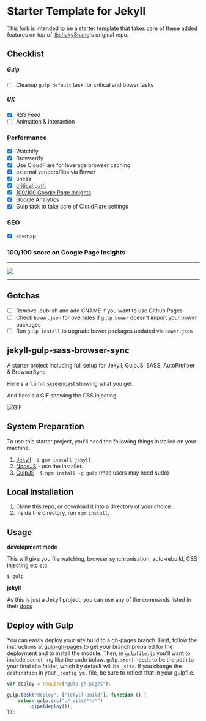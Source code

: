 # Starter Template for Jekyll

This fork is intended to be a starter template that takes care of these added features on top of [@shakyShane](@shakyShane)'s original repo.

## Checklist

##### Gulp
- [ ] Cleanup `gulp default` task for critical and bower tasks

##### UX
- [x] RSS Feed
- [ ] Animation & Interaction

### Performance

- [x] Watchify
- [x] Browserify
- [x] Use CloudFlare for leverage browser caching
- [x] external vendors/libs via Bower
- [x] uncss
- [x] [critical path](https://fourword.fourkitchens.com/article/use-gulp-automate-your-critical-path-css)
- [x] [100/100 Google Page Insights](https://gist.github.com/ajmalafif/f754dac52aafbc8d576c)
- [x] Google Analytics
- [x] Gulp task to take care of CloudFlare settings

### SEO

- [x] sitemap

### 100/100 score on Google Page Insights

<hr>
<img src="https://www.evernote.com/l/AFkMLndbhvZP-o6xkbpU046CFEgRk404z_4B/image.png"/>
<hr>

## Gotchas

- [ ] Remove .publish and add CNAME if you want to use Github Pages
- [ ] Check `bower.json` for overrides if `gulp bower` doesn't import your bower packages
- [ ] Run `gulp install` to upgrade bower packages updated via `bower.json`

## jekyll-gulp-sass-browser-sync

A starter project including full setup for Jekyll, GulpJS, SASS, AutoPrefixer &amp; BrowserSync

Here's a 1.5min [screencast](http://quick.as/pvrslgx) showing what you get.

And here's a GIF showing the CSS injecting.

![GIF](http://f.cl.ly/items/373y2E0e0i2p0E2O131g/test-gif.gif)

## System Preparation

To use this starter project, you'll need the following things installed on your machine.

1. [Jekyll](http://jekyllrb.com/) - `$ gem install jekyll`
2. [NodeJS](http://nodejs.org) - use the installer.
3. [GulpJS](https://github.com/gulpjs/gulp) - `$ npm install -g gulp` (mac users may need sudo)

## Local Installation

1. Clone this repo, or download it into a directory of your choice.
2. Inside the directory, run `npm install`.

## Usage

**development mode**

This will give you file watching, browser synchronisation, auto-rebuild, CSS injecting etc etc.

```shell
$ gulp
```

**jekyll**

As this is just a Jekyll project, you can use any of the commands listed in their [docs](http://jekyllrb.com/docs/usage/)

## Deploy with Gulp

You can easily deploy your site build to a gh-pages branch. First, follow the instructions at [gulp-gh-pages](https://github.com/rowoot/gulp-gh-pages) to get your branch prepared for the deployment and to install the module. Then, in `gulpfile.js` you'll want to include something like the code below. `gulp.src()` needs to be the path to your final site folder, which by default will be `_site`. If you change the `destination` in your `_config.yml` file, be sure to reflect that in your gulpfile.



```javascript
var deploy = require("gulp-gh-pages");

gulp.task("deploy", ["jekyll-build"], function () {
    return gulp.src("./_site/**/*")
        .pipe(deploy());
});
```
